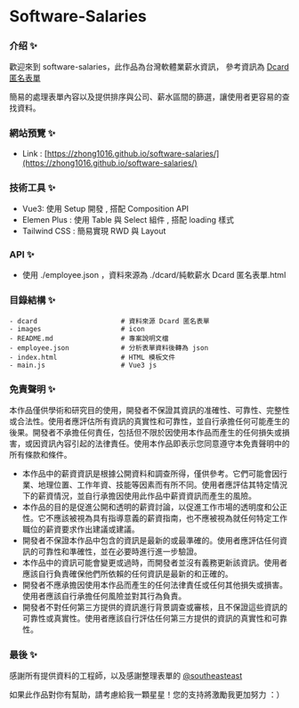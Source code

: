 # Software-Salaries

### 介绍 ✨

歡迎來到 software-salaries，此作品為台灣軟體業薪水資訊，
參考資訊為 [Dcard 匿名表單](https://docs.google.com/spreadsheets/d/1GMYKVBxRlMv6oNVNzpXYoLUSyT8ZnLEjGcRbn0b4KsA/edit#gid=788239997)

簡易的處理表單內容以及提供排序與公司、薪水區間的篩選，讓使用者更容易的查找資料。

### 網站預覽 ✨

- Link : [https://zhong1016.github.io/software-salaries/](https://zhong1016.github.io/software-salaries/)

### 技術工具 ✨

- Vue3: 使用 Setup 開發 , 搭配 Composition API
- Elemen Plus : 使用 Table 與 Select 組件 , 搭配 loading 樣式
- Tailwind CSS : 簡易實現 RWD 與 Layout

### API ✨

- 使用 ./employee.json ，資料來源為 ./dcard/純軟薪水 Dcard 匿名表單.html

### 目錄結構 ✨

```text
- dcard                     # 資料來源 Dcard 匿名表單
- images                    # icon
- README.md                 # 專案說明文檔
- employee.json             # 分析表單資料後轉為 json
- index.html                # HTML 模板文件
- main.js                   # Vue3 js
```

### 免責聲明 ✨

本作品僅供學術和研究目的使用，開發者不保證其資訊的准確性、可靠性、完整性或合法性。使用者應評估所有資訊的真實性和可靠性，並自行承擔任何可能產生的後果。開發者不承擔任何責任，包括但不限於因使用本作品而產生的任何損失或損害，或因資訊內容引起的法律責任。使用本作品即表示您同意遵守本免責聲明中的所有條款和條件。

- 本作品中的薪資資訊是根據公開資料和調查所得，僅供參考。它們可能會因行業、地理位置、工作年資、技能等因素而有所不同。使用者應評估其特定情況下的薪資情況，並自行承擔因使用此作品中薪資資訊而產生的風險。
- 本作品的目的是促進公開和透明的薪資討論，以促進工作市場的透明度和公正性。它不應該被視為具有指導意義的薪資指南，也不應被視為就任何特定工作職位的薪資要求作出建議或建議。
- 開發者不保證本作品中包含的資訊是最新的或最準確的。使用者應評估任何資訊的可靠性和準確性，並在必要時進行進一步驗證。
- 本作品中的資訊可能會變更或過時，而開發者並沒有義務更新該資訊。使用者應該自行負責確保他們所依賴的任何資訊是最新的和正確的。
- 開發者不應承擔因使用本作品而產生的任何法律責任或任何其他損失或損害。使用者應該自行承擔任何風險並對其行為負責。
- 開發者不對任何第三方提供的資訊進行背景調查或審核，且不保證這些資訊的可靠性或真實性。使用者應該自行評估任何第三方提供的資訊的真實性和可靠性。

### 最後 ✨

感謝所有提供資料的工程師，以及感謝整理表單的 [@southeasteast](https://www.dcard.tw/@southeasteast)

如果此作品對你有幫助，請考慮給我一顆星星！您的支持將激勵我更加努力 ：）
